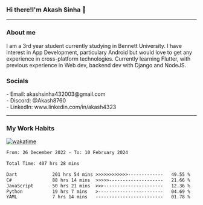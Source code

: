 <h3>Hi there!I'm Akash Sinha 👋</h3>

--- 

<h3>About me</h3>
I am a 3rd year student currently studying in Bennett University. I have interest in App Development, particulary Android but would love to get any experience in cross-platform technologies. Currently learning Flutter, with previous experience in Web dev, backend dev with Django and NodeJS.

<h3>Socials</h3>
 - Email: akashsinha432003@gmail.com<br>
 - Discord: @Akash8760<br>
 - LinkedIn: www.linkedin.com/in/akash4323<br>


---

<h3>My Work Habits</h3>

[![wakatime](https://wakatime.com/badge/user/938b2951-49cf-4810-9b9e-c17cde3d3343.svg)](https://wakatime.com/@938b2951-49cf-4810-9b9e-c17cde3d3343)

<!--START_SECTION:waka-->

```txt
From: 26 December 2022 - To: 10 February 2024

Total Time: 407 hrs 28 mins

Dart             201 hrs 54 mins >>>>>>>>>>>>-------------   49.55 %
C#               88 hrs 14 mins  >>>>>--------------------   21.66 %
JavaScript       50 hrs 21 mins  >>>----------------------   12.36 %
Python           19 hrs 7 mins   >------------------------   04.69 %
YAML             7 hrs 14 mins   -------------------------   01.78 %
```

<!--END_SECTION:waka-->

